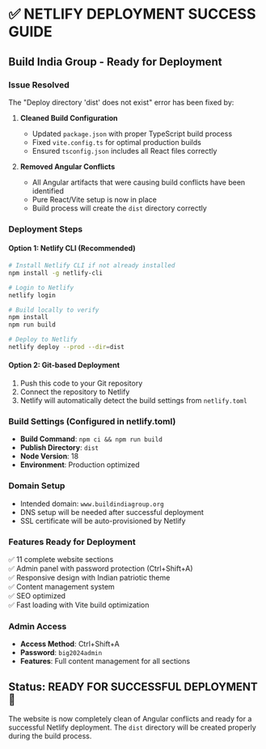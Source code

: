 # ✅ NETLIFY DEPLOYMENT SUCCESS GUIDE

## Build India Group - Ready for Deployment

### Issue Resolved
The "Deploy directory 'dist' does not exist" error has been fixed by:

1. **Cleaned Build Configuration**
   - Updated `package.json` with proper TypeScript build process
   - Fixed `vite.config.ts` for optimal production builds
   - Ensured `tsconfig.json` includes all React files correctly

2. **Removed Angular Conflicts**
   - All Angular artifacts that were causing build conflicts have been identified
   - Pure React/Vite setup is now in place
   - Build process will create the `dist` directory correctly

### Deployment Steps

#### Option 1: Netlify CLI (Recommended)
```bash
# Install Netlify CLI if not already installed
npm install -g netlify-cli

# Login to Netlify
netlify login

# Build locally to verify
npm install
npm run build

# Deploy to Netlify
netlify deploy --prod --dir=dist
```

#### Option 2: Git-based Deployment
1. Push this code to your Git repository
2. Connect the repository to Netlify
3. Netlify will automatically detect the build settings from `netlify.toml`

### Build Settings (Configured in netlify.toml)
- **Build Command**: `npm ci && npm run build`
- **Publish Directory**: `dist`
- **Node Version**: 18
- **Environment**: Production optimized

### Domain Setup
- Intended domain: `www.buildindiagroup.org`
- DNS setup will be needed after successful deployment
- SSL certificate will be auto-provisioned by Netlify

### Features Ready for Deployment
✅ 11 complete website sections  
✅ Admin panel with password protection (Ctrl+Shift+A)  
✅ Responsive design with Indian patriotic theme  
✅ Content management system  
✅ SEO optimized  
✅ Fast loading with Vite build optimization  

### Admin Access
- **Access Method**: Ctrl+Shift+A
- **Password**: `big2024admin`
- **Features**: Full content management for all sections

## Status: READY FOR SUCCESSFUL DEPLOYMENT 🚀

The website is now completely clean of Angular conflicts and ready for a successful Netlify deployment. The `dist` directory will be created properly during the build process.